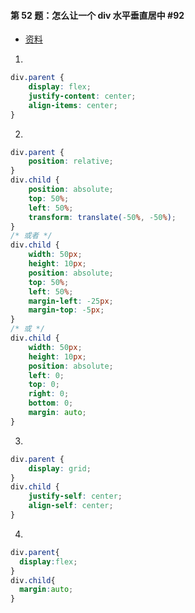 #### 第 52 题：怎么让一个 div 水平垂直居中 #92

- [资料](https://github.com/Advanced-Frontend/Daily-Interview-Question/issues/92)
1.  
```css 
div.parent {
    display: flex;
    justify-content: center;
    align-items: center;
}
```
2.
```css
div.parent {
    position: relative; 
}
div.child {
    position: absolute; 
    top: 50%;
    left: 50%;
    transform: translate(-50%, -50%);
}
/* 或者 */
div.child {
    width: 50px;
    height: 10px;
    position: absolute;
    top: 50%;
    left: 50%;
    margin-left: -25px;
    margin-top: -5px;
}
/* 或 */
div.child {
    width: 50px;
    height: 10px;
    position: absolute;
    left: 0;
    top: 0;
    right: 0;
    bottom: 0;
    margin: auto;
}
```
3.
```css
div.parent {
    display: grid;
}
div.child {
    justify-self: center;
    align-self: center;
}
```
4. 
```css
div.parent{
  display:flex;
}
div.child{
  margin:auto;
}
```
